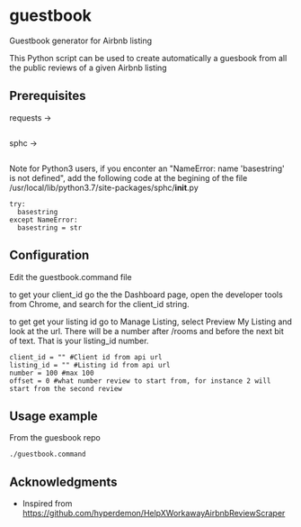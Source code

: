 # guestbook
Guestbook generator for Airbnb listing

This Python script can be used to create automatically a guesbook from all the public reviews of a given Airbnb listing


## Prerequisites


requests -> 
```pip install requests
```
sphc -> 
```pip install sphc 
```
Note for Python3 users, if you enconter an "NameError: name 'basestring' is not defined", add the following code at the begining of the file /usr/local/lib/python3.7/site-packages/sphc/__init__.py

```
try:
  basestring
except NameError:
  basestring = str
```


## Configuration

Edit the guestbook.command file

to get your client_id go the the Dashboard page, open the developer tools from Chrome, and search for the client_id string.

to get get your listing id go to Manage Listing, select Preview My Listing and look at the url. There will be a number after /rooms and before the next bit of text. That is your listing_id number.

```
client_id = "" #Client id from api url
listing_id = "" #Listing id from api url
number = 100 #max 100
offset = 0 #what number review to start from, for instance 2 will start from the second review
```

## Usage example

From the guesbook repo
```
./guestbook.command
```

## Acknowledgments

* Inspired from https://github.com/hyperdemon/HelpXWorkawayAirbnbReviewScraper

